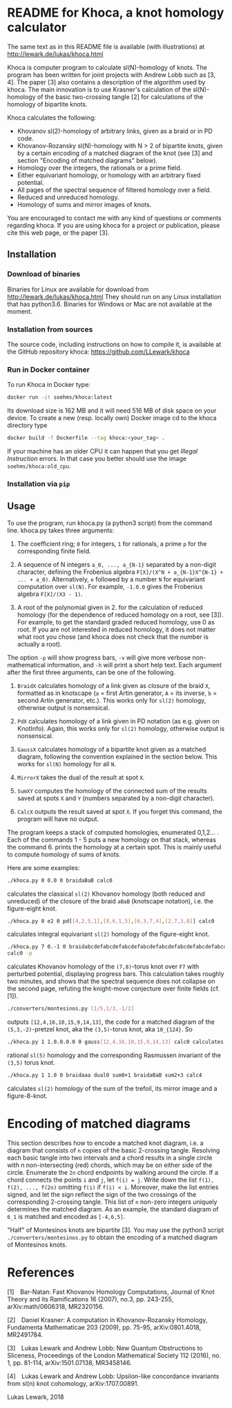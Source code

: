 # README for Khoca, a knot homology calculator

The same text as in this README file is available (with illustrations) at
http://lewark.de/lukas/khoca.html

Khoca is computer program to calculate sl(N)-homology of knots. The program has
been written for joint projects with Andrew Lobb such as [3, 4]. The paper [3]
also contains a description of the algorithm used by khoca. The main innovation
is to use Krasner's calculation of the sl(N)-homology of the basic two-crossing
tangle [2] for calculations of the homology of bipartite knots.

Khoca calculates the following:

* Khovanov sl(2)-homology of arbitrary links, given as a braid or in PD code.
* Khovanov-Rozansky sl(N)-homology with N > 2 of bipartite knots, given by a
  certain encoding of a matched diagram of the knot (see [3] and section
  "Encoding of matched diagrams" below).
* Homology over the integers, the rationals or a prime field.
* Either equivariant homology, or homology with an arbitrary fixed potential.
* All pages of the spectral sequence of filtered homology over a field.
* Reduced and unreduced homology.
* Homology of sums and mirror images of knots.

You are encouraged to contact me with any kind of questions or comments
regarding khoca. If you are using khoca for a project or publication, please
cite this web page, or the paper [3].

## Installation


### Download of binaries

Binaries for Linux are available for download from 
http://lewark.de/lukas/khoca.html
They should run on any Linux installation that has python3.6. Binaries for
Windows or Mac are not available at the moment.

### Installation from sources

The source code, including instructions on how to compile it, is available at
the GitHub repository khoca:
https://github.com/LLewark/khoca

### Run in Docker container

To run Khoca in Docker type:

```bash
docker run -it soehms/khoca:latest
```

Its download size is 162 MB and it will need 516 MB of disk space on your
device. To create a new (resp. locally own) Docker image cd to the khoca
directory type

```bash
docker build -f Dockerfile --tag khoca:<your_tag> .
```

If your machine has an older CPU it can happen that you get *Illegal Instruction*
errors. In that case you better should use the image `soehms/khoca:old_cpu`.

### Installation via `pip`

## Usage

To use the program, run khoca.py (a python3 script) from the command line.
khoca.py takes three arguments:

1. The coefficient ring; `0` for integers, `1` for rationals, a prime `p` for the
corresponding finite field.

2. A sequence of N integers `a_0, ..., a_{N-1}` separated by a non-digit
character, defining the Frobenius algebra `F[X]/(X^N + a_{N-1}X^{N-1} + ... +
a_0)`.  Alternatively, `e` followed by a number `N` for equivariant computation
over `sl(N)`. For example, `-1.0.0` gives the Frobenius algebra `F[X]/(X3 - 1)`.

3. A root of the polynomial given in 2. for the calculation of reduced homology
(for the dependence of reduced homology on a root, see [3]).  For example, to
get the standard graded reduced homology, use 0 as root. If you are not
interested in reduced homology, it does not matter what root you chose (and
khoca does not check that the number is actually a root).

The option `-p` will show progress bars, `-v` will give more verbose
non-mathematical information, and `-h` will print a short help text. Each
argument after the first three arguments, can be one of the following.

1. `BraidX` calculates homology of a link given as closure of the braid `X`,
formatted as in knotscape (`a` = first Artin generator, `A` = its inverse, `b` =
second Artin generator, etc.). This works only for `sl(2)` homology, otherwise
output is nonsensical.

2. `PdX` calculates homology of a link given in PD notation (as e.g. given on
KnotInfo). Again, this works only for `sl(2)` homology, otherwise output is
nonsensical.

3. `GaussX` calculates homology of a bipartite knot given as a matched diagram,
following the convention explained in the section below. This works for `sl(N)`
homology for all `N`.

4. `MirrorX` takes the dual of the result at spot `X`.

5. `SumXY` computes the homology of the connected sum of the results saved at
spots `X` and `Y` (numbers separated by a non-digit character).

6. `CalcX` outputs the result saved at spot `X`. If you forget this command, the
program will have no output.

The program keeps a stack of computed homologies, enumerated 0,1,2... . Each of
the commands 1 - 5 puts a new homology on that stack, whereas the command 6.
prints the homology at a certain spot. This is mainly useful to compute
homology of sums of knots.

Here are some examples:

```bash
./khoca.py 0 0.0 0 braidaBaB calc0
```

calculates the classical `sl(2)` Khovanov homology (both reduced and unreduced)
of the closure of the braid `aBaB` (knotscape notation), i.e. the figure-eight
knot.


```bash
./khoca.py 0 e2 0 pd[[4,2,5,1],[8,6,1,5],[6,3,7,4],[2,7,3,8]] calc0
```

calculates integral equivariant `sl(2)` homology of the figure-eight knot.


```bash
./khoca.py 7 0.-1 0 braidabcdefabcdefabcdefabcdefabcdefabcdefabcdefabcdef
calc0 -p
```

calculates Khovanov homology of the `(7,8)`-torus knot over `F7` with perturbed
potential, displaying progress bars. This calculation takes roughly two
minutes, and shows that the spectral sequence does not collapse on the second
page, refuting the knight-move conjecture over finite fields (cf. [1]).


```bash
./converters/montesinos.py [1/5,1/3,-1/2]
```

outputs `[12,4,16,10,15,9,14,13]`, the code for a matched diagram of the
`(5,3,-2)`-pretzel knot, aka the `(3,5)`-torus knot, aka `10_{124}`. So

```bash
./khoca.py 1 1.0.0.0.0 0 gauss[12,4,16,10,15,9,14,13] calc0 calculates
```

rational `sl(5)` homology and the corresponding Rasmussen invariant of the `(3,5)`
torus knot.


```bash
./khoca.py 1 1.0 0 braidaaa dual0 sum0+1 braidaBaB sum2+3 calc4
```

calculates `sl(2)` homology of the sum of the trefoil, its mirror image and a figure-8-knot.


# Encoding of matched diagrams

This section describes how to encode a matched knot diagram, i.e. a diagram
that consists of `n` copies of the basic 2-crossing tangle. Resolving each basic
tangle into two intervals and a chord results in a single circle with n
non-intersecting (red) chords, which may be on either side of the circle.
Enumerate the `2n` chord endpoints by walking around the circle. If a chord
connects the points `i` and `j`, let `f(i) = j`. Write down the list `f(1), f(2), ...,
f(2n)` omitting `f(i)` if `f(i) < i`. Moreover, make the list entries signed, and
let the sign reflect the sign of the two crossings of the corresponding
2-crossing tangle. This list of `n` non-zero integers uniquely determines the
matched diagram. As an example, the standard diagram of `6_1` is matched and
encoded as `[-4,6,5]`.

"Half" of Montesinos knots are bipartite [3]. You may use the python3 script
`./converters/montesinos.py` to obtain the encoding of a matched diagram of
Montesinos knots.

# References

[1] Bar-Natan: Fast Khovanov Homology Computations, Journal of Knot Theory and
its Ramifications 16 (2007), no.3, pp. 243-255, arXiv:math/0606318, MR2320156.

[2] Daniel Krasner: A computation in Khovanov-Rozansky Homology, Fundamenta
Mathematicae 203 (2009), pp. 75-95, arXiv:0801.4018, MR2491784.

[3] Lukas Lewark and Andrew Lobb: New Quantum Obstructions to Sliceness,
Proceedings of the London Mathematical Society 112 (2016), no. 1, pp. 81-114,
arXiv:1501.07138, MR3458146.

[4] Lukas Lewark and Andrew Lobb: Upsilon-like concordance invariants from
sl(n) knot cohomology, arXiv:1707.00891.


Lukas Lewark, 2018
